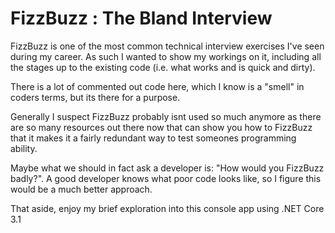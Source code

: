 # FizzBuzz : The Bland Interview
FizzBuzz is one of the most common technical interview exercises I've seen during my career. As such I wanted to show my workings on it, including all the stages up to the existing code (i.e. what works and is quick and dirty).

There is a lot of commented out code here, which I know is a "smell" in coders terms, but its there for a purpose.

Generally I suspect FizzBuzz probably isnt used so much anymore as there are so many resources out there now that can show you how to FizzBuzz that it makes it a fairly redundant way to test someones programming ability.

Maybe what we should in fact ask a developer is: "How would you FizzBuzz badly?". A good developer knows what poor code looks like, so I figure this would be a much better approach.

That aside, enjoy my brief exploration into this console app using .NET Core 3.1
